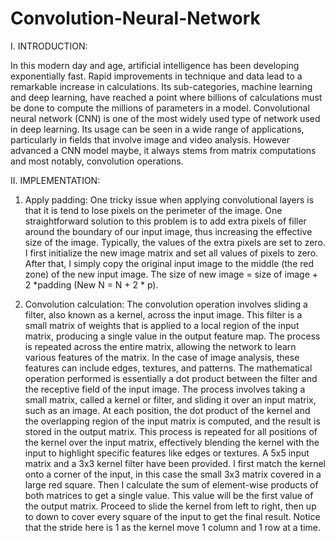 # Convolution-Neural-Network
I.	INTRODUCTION:

In this modern day and age, artificial intelligence has been developing exponentially fast. Rapid improvements in technique and data lead to a remarkable increase in calculations. Its sub-categories, machine learning and deep learning, have reached a point where billions of calculations must be done to compute the millions of parameters in a model.
Convolutional neural network (CNN) is one of the most widely used type of network used in deep learning. Its usage can be seen in a wide range of applications, particularly in fields that involve image and video analysis. However advanced a CNN model maybe, it always stems from matrix computations and most notably, convolution operations.

II.	IMPLEMENTATION:
1.	Apply padding:
One tricky issue when applying convolutional layers is that it is tend to lose pixels on the perimeter of the image. One straightforward solution to this problem is to add extra pixels of filler around the boundary of our input image, thus increasing the effective size of the image. Typically, the values of the extra pixels are set to zero. I first initialize the new image matrix and set all values of pixels to zero. After that, I simply copy the original input image to the middle (the red zone) of the new input image. The size of new image = size of image + 2 *padding (New N = N + 2 * p).

2.	Convolution calculation:
The convolution operation involves sliding a filter, also known as a kernel, across the input image. This filter is a small matrix of weights that is applied to a local region of the input matrix, producing a single value in the output feature map. The process is repeated across the entire matrix, allowing the network to learn various features of the matrix. In the case of image analysis, these features can include edges, textures, and patterns. The mathematical operation performed is essentially a dot product between the filter and the receptive field of the input image.
The process involves taking a small matrix, called a kernel or filter, and sliding it over an input matrix, such as an image. At each position, the dot product of the kernel and the overlapping region of the input matrix is computed, and the result is stored in the output matrix. This process is repeated for all positions of the kernel over the input matrix, effectively blending the kernel with the input to highlight specific features like edges or textures. 
A 5x5 input matrix and a 3x3 kernel filter have been provided. I first match the kernel onto a corner of the input, in this case the small 3x3 matrix covered in a large red square. Then I calculate the sum of element-wise products of both matrices to get a single value. This value will be the first value of the output matrix. Proceed to slide the kernel from left to right, then up to down to cover every square of the input to get the final result. Notice that the stride here is 1 as the kernel move 1 column and 1 row at a time.
